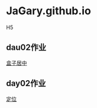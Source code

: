 # JaGary.github.io
H5
## dau02作业
<a href="https://jagary.github.io/09.%E5%B1%85%E4%B8%AD%E6%A1%88%E4%BE%8B.html">盒子居中</a>
## day02作业
<a href="https://github.com/JaGary/JaGary.github.io/blob/master/01.%E5%AE%9A%E4%BD%8D%E6%A1%88%E4%BE%8B.html">定位</a>
